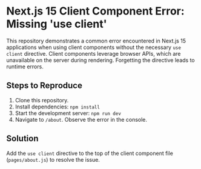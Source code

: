 # Next.js 15 Client Component Error: Missing 'use client'

This repository demonstrates a common error encountered in Next.js 15 applications when using client components without the necessary `use client` directive.  Client components leverage browser APIs, which are unavailable on the server during rendering.  Forgetting the directive leads to runtime errors.

## Steps to Reproduce

1. Clone this repository.
2. Install dependencies: `npm install`
3. Start the development server: `npm run dev`
4. Navigate to `/about`.  Observe the error in the console.

## Solution

Add the `use client` directive to the top of the client component file (`pages/about.js`) to resolve the issue.